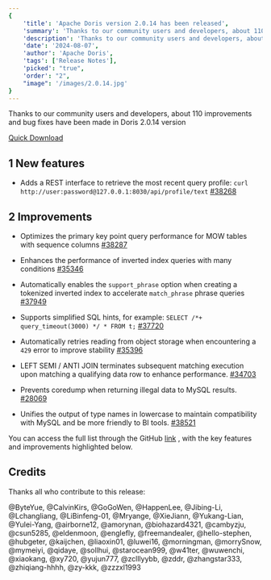 ```yaml
---
{
    'title': 'Apache Doris version 2.0.14 has been released',
    'summary': 'Thanks to our community users and developers, about 110 improvements and bug fixes have been made in Doris 2.0.14 version',
    'description': 'Thanks to our community users and developers, about 110 improvements and bug fixes have been made in Doris 2.0.14 version',
    'date': '2024-08-07',
    'author': 'Apache Doris',
    'tags': ['Release Notes'],
    'picked': "true",
    'order': "2",
    "image": '/images/2.0.14.jpg'
}
---
```


<!--
Licensed to the Apache Software Foundation (ASF) under one
or more contributor license agreements.  See the NOTICE file
distributed with this work for additional information
regarding copyright ownership.  The ASF licenses this file
to you under the Apache License, Version 2.0 (the
"License"); you may not use this file except in compliance
with the License.  You may obtain a copy of the License at
  http://www.apache.org/licenses/LICENSE-2.0
Unless required by applicable law or agreed to in writing,
software distributed under the License is distributed on an
"AS IS" BASIS, WITHOUT WARRANTIES OR CONDITIONS OF ANY
KIND, either express or implied.  See the License for the
specific language governing permissions and limitations
under the License.
-->



Thanks to our community users and developers, about 110 improvements and bug fixes have been made in Doris 2.0.14 version

[Quick Download](https://doris.apache.org/download/)

## 1 New features

- Adds a REST interface to retrieve the most recent query profile: `curl http://user:password@127.0.0.1:8030/api/profile/text` [#38268](https://github.com/apache/doris/pull/38268)

## 2 Improvements

- Optimizes the primary key point query performance for MOW tables with sequence columns [#38287](https://github.com/apache/doris/pull/38287)

- Enhances the performance of inverted index queries with many conditions  [#35346](https://github.com/apache/doris/pull/35346)

- Automatically enables the   `support_phrase` option when creating a tokenized inverted index to accelerate  `match_phrase` phrase queries [#37949](https://github.com/apache/doris/pull/37949)

- Supports simplified SQL hints, for example: `SELECT /*+ query_timeout(3000) */ * FROM t;` [#37720](https://github.com/apache/doris/pull/37720)

- Automatically retries reading from object storage when encountering a   `429` error to improve stability [#35396](https://github.com/apache/doris/pull/35396)

- LEFT SEMI / ANTI JOIN terminates subsequent matching execution upon matching a qualifying data row to enhance performance. [#34703](https://github.com/apache/doris/pull/34703)

- Prevents coredump when returning illegal data to MySQL results. [#28069](https://github.com/apache/doris/pull/28069)

- Unifies the output of type names in lowercase to maintain compatibility with MySQL and be more friendly to BI tools. [#38521](https://github.com/apache/doris/pull/38521)


You can access the full list through the GitHub [link](https://github.com/apache/doris/compare/2.0.13...2.0.14) , with the key features and improvements highlighted below.

## Credits

Thanks all who contribute to this release:

@ByteYue, @CalvinKirs, @GoGoWen, @HappenLee, @Jibing-Li, @Lchangliang, @LiBinfeng-01, @Mryange, @XieJiann, @Yukang-Lian, @Yulei-Yang, @airborne12, @amorynan, @biohazard4321, @cambyzju, @csun5285, @eldenmoon, @englefly, @freemandealer, @hello-stephen, @hubgeter, @kaijchen, @liaoxin01, @luwei16, @morningman, @morrySnow, @mymeiyi, @qidaye, @sollhui, @starocean999, @w41ter, @wuwenchi, @xiaokang, @xy720, @yujun777, @zclllyybb, @zddr, @zhangstar333, @zhiqiang-hhhh, @zy-kkk, @zzzxl1993